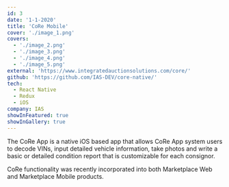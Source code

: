```yaml
---
id: 3
date: '1-1-2020'
title: 'CoRe Mobile'
cover: './image_1.png'
covers:
  - './image_2.png'
  - './image_3.png'
  - './image_4.png'
  - './image_5.png'
external: 'https://www.integratedauctionsolutions.com/core/'
github: 'https://github.com/IAS-DEV/core-native/'
tech:
  - React Native
  - Redux
  - iOS
company: IAS
showInFeatured: true
showInGallery: true
---
```


The CoRe App is a native iOS based app that allows CoRe App system users to decode VINs, input detailed vehicle information, take photos and write a basic or detailed condition report that is customizable for each consignor.

CoRe functionality was recently incorporated into both Marketplace Web and Marketplace Mobile products.
